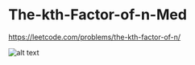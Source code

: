 # The-kth-Factor-of-n-Med
https://leetcode.com/problems/the-kth-factor-of-n/




![alt text](https://github.com/[username]/[reponame]/blob/[branch]/image.jpg?raw=true)
